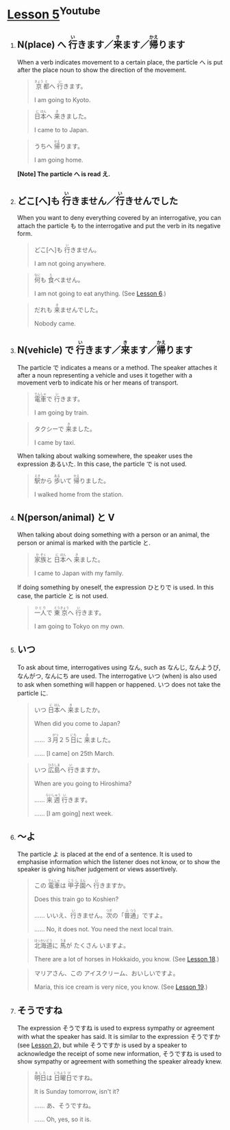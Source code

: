 # [Lesson 5](https://www.youtube.com/watch?v=QPOrt1BQm-g)<sup>Youtube</sup>

1. ## N(place) へ <ruby>行<rp>（</rp><rt>い</rt><rp>）</rp></ruby>きます／<ruby>来<rp>（</rp><rt>き</rt><rp>）</rp></ruby>ます／<ruby>帰<rp>（</rp><rt>かえ</rt><rp>）</rp></ruby>ります

	When a verb indicates movement to a certain place, the particle へ is put after the place noun to show the direction of the movement.

	><ruby>京<rp>（</rp><rt>きょう</rt><rp>）</rp>都<rp>（</rp><rt>と</rt><rp>）</rp></ruby>へ <ruby>行<rp>（</rp><rt>い</rt><rp>）</rp></ruby>きます。
	>
	>I am going to Kyoto.

	><ruby>日<rp>（</rp><rt>に</rt><rp>）</rp>本<rp>（</rp><rt>ほん</rt><rp>）</rp></ruby>へ <ruby>来<rp>（</rp><rt>き</rt><rp>）</rp></ruby>きました。
	>
	>I came to to Japan.

	>うちへ <ruby>帰<rp>（</rp><rt>かえ</rt><rp>）</rp></ruby>ります。
	>
	>I am going home.

	**[Note] The particle へ is read え.**

2. ## どこ[へ]も <ruby>行<rp>（</rp><rt>い</rt><rp>）</rp></ruby>きません／<ruby>行<rp>（</rp><rt>い</rt><rp>）</rp></ruby>きせんでした

	When you want to deny everything covered by an interrogative, you can attach the particle も to the interrogative and put the verb in its negative form.

	>どこ[へ]も <ruby>行<rp>（</rp><rt>い</rt><rp>）</rp></ruby>きません。
	>
	>I am not going anywhere.

	><ruby>何<rp>（</rp><rt>なに</rt><rp>）</rp></ruby>も <ruby>食<rp>（</rp><rt>た</rt><rp>）</rp></ruby>べません。
	>
	>I am not going to eat anything. (See [Lesson 6](https://github.com/flying-yogurt/JP-Memos/blob/master/grammar_notes/Lesson_06_Grammar.md).)

	>だれも <ruby>来<rp>（</rp><rt>き</rt><rp>）</rp></ruby>ませんでした。
	>
	>Nobody came.

3. ## N(vehicle) で <ruby>行<rp>（</rp><rt>い</rt><rp>）</rp></ruby>きます／<ruby>来<rp>（</rp><rt>き</rt><rp>）</rp></ruby>ます／<ruby>帰<rp>（</rp><rt>かえ</rt><rp>）</rp></ruby>ります

	The particle で indicates a means or a method. The speaker attaches it after a noun representing a vehicle and uses it together with a movement verb to indicate his or her means of transport.

	><ruby>電<rp>（</rp><rt>でん</rt><rp>）</rp>車<rp>（</rp><rt>しゃ</rt><rp>）</rp></ruby>で <ruby>行<rp>（</rp><rt>い</rt><rp>）</rp></ruby>きます。
	>
	>I am going by train.

	>タクシーで <ruby>来<rp>（</rp><rt>き</rt><rp>）</rp></ruby>ました。
	>
	>I came by taxi.

	When talking about walking somewhere, the speaker uses the expression あるいた. In this case, the particle で is not used.

	><ruby>駅<rp>（</rp><rt>えき</rt><rp>）</rp></ruby>から <ruby>歩<rp>（</rp><rt>ある</rt><rp>）</rp></ruby>いて <ruby>帰<rp>（</rp><rt>かえ</rt><rp>）</rp></ruby>りました。
	>
	>I walked home from the station.

4. ## N(person/animal) と V

	When talking about doing something with a person or an animal, the person or animal is marked with the particle と.

	><ruby>家<rp>（</rp><rt>か</rt><rp>）</rp>族<rp>（</rp><rt>ぞく</rt><rp>）</rp></ruby>と <ruby>日<rp>（</rp><rt>に</rt><rp>）</rp>本<rp>（</rp><rt>ほん</rt><rp>）</rp></ruby>へ <ruby>来<rp>（</rp><rt>き</rt><rp>）</rp></ruby>ました。
	>
	>I came to Japan with my family.

	If doing something by oneself, the expression ひとりで is used. In this case, the particle と is not used.

	><ruby>一人<rp>（</rp><rt>ひとり</rt><rp>）</rp></ruby>で <ruby>東<rp>（</rp><rt>とう</rt><rp>）</rp>京<rp>（</rp><rt>きょう</rt><rp>）</rp></ruby>へ <ruby>行<rp>（</rp><rt>い</rt><rp>）</rp></ruby>きます。
	>
	>I am going to Tokyo on my own.

5. ## いつ

	To ask about time, interrogatives using なん, such as なんじ, なんようび, なんがつ, なんにち are used. The interrogative いつ (when) is also used to ask when something will happen or happened. いつ does not take the particle に.

	>いつ <ruby>日<rp>（</rp><rt>に</rt><rp>）</rp>本<rp>（</rp><rt>ほん</rt><rp>）</rp></ruby>へ <ruby>来<rp>（</rp><rt>き</rt><rp>）</rp></ruby>ましたか。
	>
	>When did you come to Japan?
	>
	>…… ３<ruby>月<rp>（</rp><rt>がつ</rt><rp>）</rp></ruby>２５<ruby>日<rp>（</rp><rt>にち</rt><rp>）</rp></ruby>に <ruby>来<rp>（</rp><rt>き</rt><rp>）</rp></ruby>ました。
	>
	>…… [I came] on 25th March.

	>いつ <ruby>広<rp>（</rp><rt>ひろ</rt><rp>）</rp>島<rp>（</rp><rt>しま</rt><rp>）</rp></ruby>へ <ruby>行<rp>（</rp><rt>い</rt><rp>）</rp></ruby>きますか。
	>
	>When are you going to Hiroshima?
	>
	>…… <ruby>来週<rp>（</rp><rt>らいしゅう</rt><rp>）</rp></ruby> <ruby>行<rp>（</rp><rt>い</rt><rp>）</rp></ruby>きます。
	>
	>…… [I am going] next week.

6. ## 〜よ

	The particle よ is placed at the end of a sentence. It is used to emphasise information which the listener does not know, or to show the speaker is giving his/her judgement or views assertively.

	>この <ruby>電<rp>（</rp><rt>でん</rt><rp>）</rp>車<rp>（</rp><rt>しゃ</rt><rp>）</rp></ruby>は <ruby>甲<rp>（</rp><rt>こう</rt><rp>）</rp>子<rp>（</rp><rt>し</rt><rp>）</rp>園<rp>（</rp><rt>えん</rt><rp>）</rp></ruby>へ <ruby>行<rp>（</rp><rt>い</rt><rp>）</rp></ruby>きますか。
	>
	>Does this train go to Koshien?
	>
	>…… いいえ、<ruby>行<rp>（</rp><rt>い</rt><rp>）</rp></ruby>きません。<ruby>次<rp>（</rp><rt>つぎ</rt><rp>）</rp></ruby>の「<ruby>普<rp>（</rp><rt>ふ</rt><rp>）</rp>通<rp>（</rp><rt>つう</rt><rp>）</rp></ruby>」ですよ。
	>
	>…… No, it does not. You need the next local train.

	><ruby>北海道<rp>（</rp><rt>ほっかいどう</rt><rp>）</rp></ruby>に <ruby>馬<rp>（</rp><rt>うま</rt><rp>）</rp></ruby>が たくさん いますよ。
	>
	>There are a lot of horses in Hokkaido, you know. (See [Lesson 18](https://github.com/flying-yogurt/JP-Memos/blob/master/grammar_notes/Lesson_18_Grammar.md).)

	>マリアさん、この アイスクリーム、おいしいですよ。
	>
	>Maria, this ice cream is very nice, you know. (See [Lesson 19](https://github.com/flying-yogurt/JP-Memos/blob/master/grammar_notes/Lesson_19_Grammar.md).)

7. ## そうですね

	The expression そうですね is used to express sympathy or agreement with what the speaker has said. It is similar to the expression そうですか (see [Lesson 2](https://github.com/flying-yogurt/JP-Memos/blob/master/grammar_notes/Lesson_02_Grammar.md)), but while そうですか is used by a speaker to acknowledge the receipt of some new information, そうですね is used to show sympathy or agreement with something the speaker already knew.

	><ruby>明日<rp>（</rp><rt>あした</rt><rp>）</rp></ruby>は <ruby>日<rp>（</rp><rt>にち</rt><rp>）</rp>曜<rp>（</rp><rt>よう</rt><rp>）</rp>日<rp>（</rp><rt>び</rt><rp>）</rp></ruby>ですね。
	>
	>It is Sunday tomorrow, isn't it?
	>
	>…… あ、そうですね。
	>
	>…… Oh, yes, so it is.
